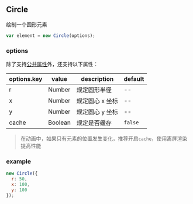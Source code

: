 ## Circle

绘制一个圆形元素

```js
var element = new Circle(options);
```

### options

除了支持[公共属性](../Element.md)外，还支持以下属性：

| options.key | value   | description     | default |
| ----------- | ------- | --------------- | ------- |
| r           | Number  | 规定圆形半径    | --      |
| x           | Number  | 规定圆心 x 坐标 | --      |
| y           | Number  | 规定圆心 y 坐标 | --      |
| cache       | Boolean | 规定是否缓存    | `false` |

> 在动画中，如果只有元素的位置发生变化，推荐开启`cache`，使用离屏渲染提高性能

### example

```js
new Circle({
  r: 50,
  x: 100,
  y: 100
});
```

